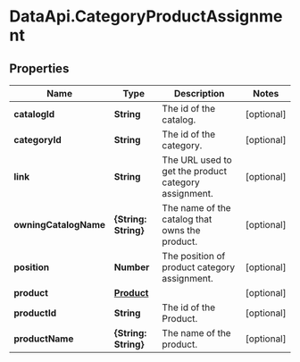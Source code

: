 # DataApi.CategoryProductAssignment

## Properties

Name | Type | Description | Notes
------------ | ------------- | ------------- | -------------
**catalogId** | **String** | The id of the catalog. | [optional] 
**categoryId** | **String** | The id of the category. | [optional] 
**link** | **String** | The URL used to get the product category assignment. | [optional] 
**owningCatalogName** | **{String: String}** | The name of the catalog that owns the product. | [optional] 
**position** | **Number** | The position of product category assignment. | [optional] 
**product** | [**Product**](Product.md) |  | [optional] 
**productId** | **String** | The id of the Product. | [optional] 
**productName** | **{String: String}** | The name of the product. | [optional] 


